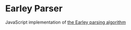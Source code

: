 
# Earley Parser

JavaScript implementation of [the Earley parsing algorithm](https://en.wikipedia.org/wiki/Earley_parser)
